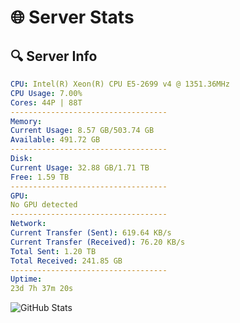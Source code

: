 # 🌐 Server Stats
## 🔍 Server Info
```yaml
CPU: Intel(R) Xeon(R) CPU E5-2699 v4 @ 1351.36MHz
CPU Usage: 7.00%
Cores: 44P | 88T
-----------------------------------
Memory:
Current Usage: 8.57 GB/503.74 GB
Available: 491.72 GB
-----------------------------------
Disk:
Current Usage: 32.88 GB/1.71 TB
Free: 1.59 TB
-----------------------------------
GPU:
No GPU detected
-----------------------------------
Network:
Current Transfer (Sent): 619.64 KB/s
Current Transfer (Received): 76.20 KB/s
Total Sent: 1.20 TB
Total Received: 241.85 GB
-----------------------------------
Uptime:
23d 7h 37m 20s
```
![GitHub Stats](https://img.shields.io/badge/Updated-2025-05-13_00:46:08-blue)